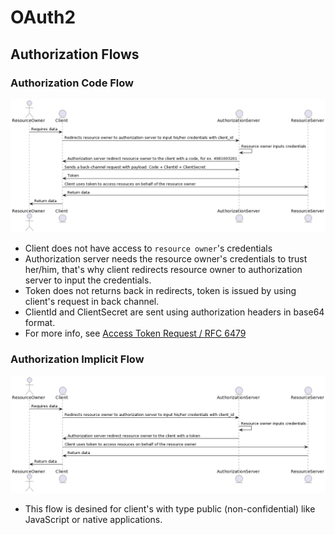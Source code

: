 # OAuth2

## Authorization Flows

### Authorization Code Flow

![](assets/authorization-code-flow.png)

- Client does not have access to `resource owner`'s credentials
- Authorization server needs the resource owner's credentials to trust her/him, that's why client redirects resource owner to authorization server to input the credentials.
- Token does not returns back in redirects, token is issued by using client's request in back channel.
- ClientId and ClientSecret are sent using authorization headers in base64 format.
- For more info, see [Access Token Request / RFC 6479](https://datatracker.ietf.org/doc/html/rfc6749#section-4.1.3)

### Authorization Implicit Flow

![](./assets/authorization-implicit-flow.png)

- This flow is desined for client's with type public (non-confidential) like JavaScript or native applications.